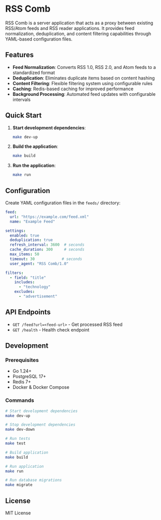 # RSS Comb

RSS Comb is a server application that acts as a proxy between existing RSS/Atom feeds and RSS reader applications. It provides feed normalization, deduplication, and content filtering capabilities through YAML-based configuration files.

## Features

- **Feed Normalization**: Converts RSS 1.0, RSS 2.0, and Atom feeds to a standardized format
- **Deduplication**: Eliminates duplicate items based on content hashing
- **Content Filtering**: Flexible filtering system using configurable rules
- **Caching**: Redis-based caching for improved performance
- **Background Processing**: Automated feed updates with configurable intervals

## Quick Start

1. **Start development dependencies**:
   ```bash
   make dev-up
   ```

2. **Build the application**:
   ```bash
   make build
   ```

3. **Run the application**:
   ```bash
   make run
   ```

## Configuration

Create YAML configuration files in the `feeds/` directory:

```yaml
feed:
  url: "https://example.com/feed.xml"
  name: "Example Feed"

settings:
  enabled: true
  deduplication: true
  refresh_interval: 3600  # seconds
  cache_duration: 300     # seconds
  max_items: 50
  timeout: 30            # seconds
  user_agent: "RSS Comb/1.0"

filters:
  - field: "title"
    includes:
      - "technology"
    excludes:
      - "advertisement"
```

## API Endpoints

- `GET /feed?url=<feed-url>` - Get processed RSS feed
- `GET /health` - Health check endpoint

## Development

### Prerequisites

- Go 1.24+
- PostgreSQL 17+
- Redis 7+
- Docker & Docker Compose

### Commands

```bash
# Start development dependencies
make dev-up

# Stop development dependencies
make dev-down

# Run tests
make test

# Build application
make build

# Run application
make run

# Run database migrations
make migrate
```

## License

MIT License